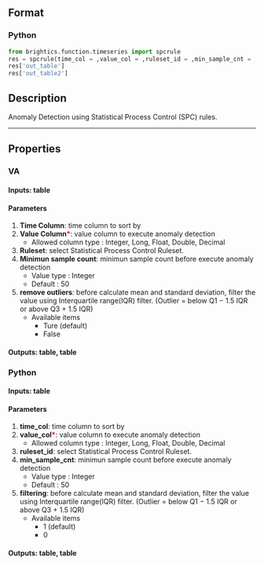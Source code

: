 ## Format
### Python
```python
from brightics.function.timeseries import spcrule
res = spcrule(time_col = ,value_col = ,ruleset_id = ,min_sample_cnt = ,filtering = )
res['out_table']
res['out_table2']
```

## Description
Anomaly Detection using Statistical Process Control (SPC) rules.

---

## Properties
### VA
#### Inputs: table

#### Parameters
1. **Time Column**: time column to sort by
2. **Value Column**<b style="color:red">*</b>: value column to execute anomaly detection
   - Allowed column type : Integer, Long, Float, Double, Decimal
3. **Ruleset**: select Statistical Process Control Ruleset.
4. **Minimun sample count**: minimun sample count before execute anomaly detection
   - Value type : Integer
   - Default : 50
5. **remove outliers**: before calculate mean and standard deviation, filter the value using Interquartile range(IQR) filter. (Outlier = below Q1 − 1.5 IQR or above Q3 + 1.5 IQR)
   - Available items
      - Ture (default)
      - False

#### Outputs: table, table

### Python
#### Inputs: table

#### Parameters
1. **time_col**: time column to sort by
2. **value_col**<b style="color:red">*</b>: value column to execute anomaly detection
   - Allowed column type : Integer, Long, Float, Double, Decimal
3. **ruleset_id**: select Statistical Process Control Ruleset.
4. **min_sample_cnt**: minimun sample count before execute anomaly detection
   - Value type : Integer
   - Default : 50
5. **filtering**: before calculate mean and standard deviation, filter the value using Interquartile range(IQR) filter. (Outlier = below Q1 − 1.5 IQR or above Q3 + 1.5 IQR)
   - Available items
      - 1 (default)
      - 0

#### Outputs: table, table

